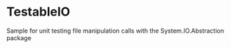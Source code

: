 # TestableIO
Sample for unit testing file manipulation calls with the System.IO.Abstraction package
